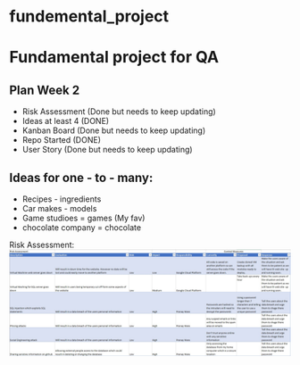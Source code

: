 # fundemental_project
# Fundamental project for QA


## Plan Week 2

* Risk Assessment (Done but needs to keep updating)
* Ideas at least 4 (DONE)
* Kanban Board (Done but needs to keep updating)
* Repo Started (DONE)
* User Story (Done but needs to keep updating)

## Ideas for one - to - many:

* Recipes - ingredients
* Car makes - models
* Game studioes = games (My fav)
* chocolate company = chocolate

Risk Assessment:  
![Risk Assessment](https://raw.githubusercontent.com/PranayWara/fundemental_project/main/risk_assessment_1.jpg)



